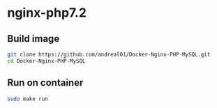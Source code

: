 nginx-php7.2
==========
Build image
-----------

```bash
git clone https://github.com/andreal01/Docker-Nginx-PHP-MySQL.git
cd Docker-Nginx-PHP-MySQL

```

Run on container
-------------
```bash
sudo make run
```